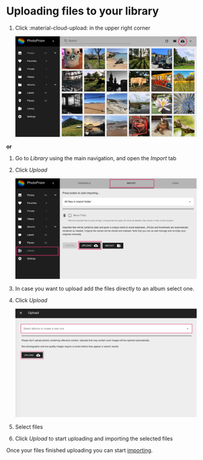 # Uploading files to your library #

1. Click :material-cloud-upload: in the upper right corner

    ![Screenshot](img/upload-3.png)

**or**

1. Go to *Library* using the main navigation, and open the *Import* tab

2. Click *Upload*

    ![Screenshot](img/upload-1.png)
    
3. In case you want to upload add the files directly to an album select one.

4. Click *Upload*

    ![Screenshot](img/upload-to-album.png)

5. Select files

6. Click *Upload* to start uploading and importing the selected files

Once your files finished uploading you can start [importing](import-vs-index.md).

